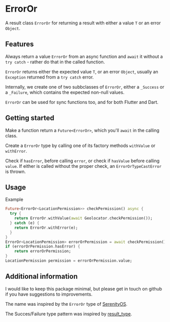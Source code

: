 # ErrorOr

A result class `ErrorOr` for returning a result with either a value `T` or an
error `Object`.

## Features

Always return a value `ErrorOr` from an async function and `await` it without a
`try catch` - rather do that in the called function.

`ErrorOr` returns either the expected value `T`, or an error `Object`, usually
an `Exception` returned from a `try catch` error.

Internally, we create one of two subbclasses of `ErrorOr`, either a `_Success`
or a `_Failure`, which contains the expected non-null values.

`ErrorOr` can be used for sync functions too, and for both Flutter and Dart.

## Getting started

Make a function return a `Future<ErrorOr>`, which you'll `await` in the calling
class.

Create a `ErrorOr` type by calling one of its factory methods `withValue` or
`withError`.

Check if `hasError`, before calling `error`, or check if `hasValue` before
calling `value`. If either is called without the proper check, an
`ErrorOrTypeCastError` is thrown.

## Usage

Example

```dart
Future<ErrorOr<LocationPermission>> checkPermission() async {
  try {
    return ErrorOr.withValue(await Geolocator.checkPermission());
  } catch (e) {
    return ErrorOr.withError(e);
  }
}
ErrorOr<LocationPermission> errorOrPermission = await checkPermission();
if (errorOrPermission.hasError) {
	return errorOrPermission;
}
LocationPermission permission = errorOrPermission.value;
```

## Additional information

I would like to keep this package minimal, but please get in touch on github if
you have suggestions to improvements.

The name was inspired by the `ErrorOr` type of [SerenityOS](https://github.com/SerenityOS/serenity/blob/master/AK/Error.h).

The Succes/Failure type pattern was inspired by [result_type](https://pub.dev/packages/result_type).